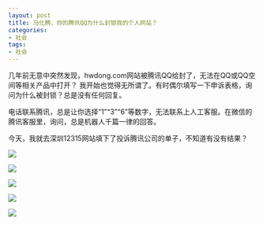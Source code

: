 ```yaml
---
layout: post
title: 马化腾，你的腾讯QQ为什么封锁我的个人网站？
categories:
- 社会
tags:
- 社会
---
```



几年前无意中突然发现，hwdong.com网站被腾讯QQ给封了，无法在QQ或QQ空间等相关产品中打开？ 我开始也觉得无所谓了。有时偶尔填写一下申诉表格，询问为什么被封锁？总是没有任何回复。
<!--more-->

电话联系腾讯，总是让你选择“1”“3”“6”等数字，无法联系上人工客服。在微信的腾讯客服里，询问，总是机器人千篇一律的回答。

今天，我就去深圳12315网站填下了投诉腾讯公司的单子，不知道有没有结果？

![](http://blog.hwdong.com/images/other_imgs/t1.jpg) 

![](http://blog.hwdong.com/images/other_imgs/t2.jpg) 

![](http://blog.hwdong.com/images/other_imgs/t3.jpg) 

![](http://blog.hwdong.com/images/other_imgs/t4.png) 

![](http://blog.hwdong.com/images/other_imgs/t5.png) 
